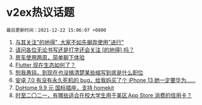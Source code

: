 # v2ex热议话题

`最后更新时间：2021-12-22 15:06:07 +0800`

1. [与其关注"的地得", 大家不如先摒弃使用"进行"](https://www.v2ex.com/t/823581)
1. [请问各位无论书写还是打字还会关注 [的地得] 吗？](https://www.v2ex.com/t/823547)
1. [房车使用两周，简单聊下体验](https://www.v2ex.com/t/823657)
1. [Flutter 现在生态如何了？](https://www.v2ex.com/t/823650)
1. [恕我愚钝，到现在也没搞清楚某些缩写到底是什么职位](https://www.v2ex.com/t/823553)
1. [安卓 7.0 有没有永久死机的 bug，给我妈买了个 iPhone 13,她一定要华为……](https://www.v2ex.com/t/823643)
1. [DoHome 9.9 元 国标插座，支持 homekit](https://www.v2ex.com/t/823689)
1. [时至二〇二一，有哪些适合在校大学生用于美区 App Store 消费的信用卡？](https://www.v2ex.com/t/823540)

